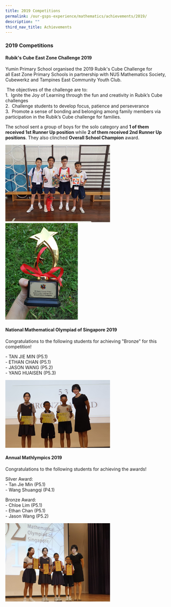 ```yaml
---
title: 2019 Competitions
permalink: /our-gsps-experience/mathematics/achievements/2019/
description: ""
third_nav_title: Achievements
---
```

### **2019 Competitions**
#### **Rubik's Cube East Zone Challenge 2019**
Yumin Primary School organised the 2019 Rubik's Cube Challenge for all East Zone Primary Schools in partnership with NUS Mathematics Society, Cubewerkz and Tampines East Community Youth Club.    

 The objectives of the challenge are to: <br>
1\.  Ignite the Joy of Learning through the fun and creativity in Rubik’s Cube challenges<br>
2\.  Challenge students to develop focus, patience and perseverance<br>
3\.  Promote a sense of bonding and belonging among family members via participation in the Rubik’s Cube challenge for families.

The school sent a group of boys for the solo category and **1 of them received 1st Runner Up position** while **2 of them received 2nd Runner Up positions**. They also clinched **Overall School Champion** award.

<img src="/images/19comp1.jpg" style="width:65%">

<img src="/images/19comp2.jpg" style="width:45%">

#### **National Mathematical Olympiad of Singapore 2019**
Congratulations to the following students for achieving "Bronze" for this competition!  
  
\- TAN JIE MIN (P5.1)<br>
\- ETHAN CHAN (P5.1)<br>
\- JASON WANG (P5.2)<br>
\- YANG HUAISEN (P5.3)

<img src="/images/19comp3.jpg" style="width:65%">

#### **Annual Mathlympics 2019**
Congratulations to the following students for achieving the awards!  
  
Silver Award:<br>
\- Tan Jie Min (P5.1)<br>
\- Wang Shuangqi (P4.1)  
  
Bronze Award:<br>
\- Chloe Lim (P5.1)<br>
\- Ethan Chan (P5.1)<br>
\- Jason Wang (P5.2)

<img src="/images/19comp4.jpg" style="width:65%">